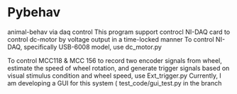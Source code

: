 # Pybehav
animal-behav via daq control
This program support controcl NI-DAQ card to control dc-motor by voltage output in a time-locked manner
To control NI-DAQ, specifically USB-6008 model, use dc_motor.py


To control MCC118 & MCC 156 to record two encoder signals from wheel, estimate the speed of wheel rotation, and generate trigger signals based on visual stimulus condition and wheel speed, 
use Ext_trigger.py
Currently, I am developing a GUI for this system ( test_code/gui_test.py in the branch 
